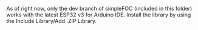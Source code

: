 As of right now, only the dev branch of simpleFOC (included in this folder) works with the latest ESP32 v3 for Arduino IDE. Install the library by using the Include Library/Add .ZIP Library.